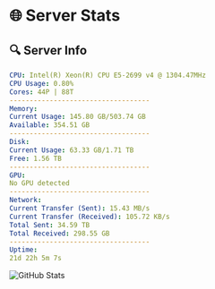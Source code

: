 # 🌐 Server Stats
## 🔍 Server Info
```yaml
CPU: Intel(R) Xeon(R) CPU E5-2699 v4 @ 1304.47MHz
CPU Usage: 0.80%
Cores: 44P | 88T
-----------------------------------
Memory:
Current Usage: 145.80 GB/503.74 GB
Available: 354.51 GB
-----------------------------------
Disk:
Current Usage: 63.33 GB/1.71 TB
Free: 1.56 TB
-----------------------------------
GPU:
No GPU detected
-----------------------------------
Network:
Current Transfer (Sent): 15.43 MB/s
Current Transfer (Received): 105.72 KB/s
Total Sent: 34.59 TB
Total Received: 298.55 GB
-----------------------------------
Uptime:
21d 22h 5m 7s
```
![GitHub Stats](https://img.shields.io/badge/Updated-2025-03-29_19:27:56-blue)